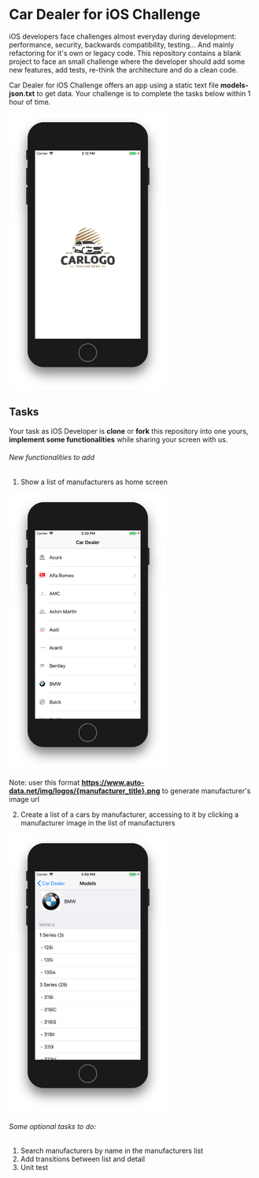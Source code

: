 # Car Dealer for iOS Challenge
iOS developers face challenges almost everyday during development: performance, security, backwards compatibility, testing... And mainly refactoring for it's own or legacy code.
This repository contains a blank project to face an small challenge where the developer should add some new features, add tests, re-think the architecture and do a clean code.

Car Dealer for iOS Challenge offers an app using a static text file **models-json.txt** to get data. Your challenge is to complete the tasks below within 1 hour of time.

<img src="https://github.com/vhtruongvn/CarDealerDemo/blob/master/splash_screen.png" width="320">

## Tasks
Your task as iOS Developer is **clone** or **fork** this repository into one yours, **implement some functionalities** while sharing your screen with us.

###### New functionalities to add

1. Show a list of manufacturers as home screen
<img src="https://github.com/vhtruongvn/CarDealerDemo/blob/master/home_screen.png" width="320">

Note: user this format **https://www.auto-data.net/img/logos/{manufacturer_title}.png** to generate manufacturer's image url

2. Create a list of a cars by manufacturer, accessing to it by clicking a manufacturer image in the list of manufacturers
<img src="https://github.com/vhtruongvn/CarDealerDemo/blob/master/details_screen.png" width="320">

###### Some optional tasks to do:

1. Search manufacturers by name in the manufacturers list
2. Add transitions between list and detail
3. Unit test

